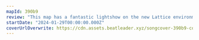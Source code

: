 ```yaml
---
mapId: 390b9
review: "This map has a fantastic lightshow on the new Lattice environment, a poodle diff and three other diffs accessible to a variety of players with great and unique usage of arcs."
startDate: "2024-01-29T00:00:00.000Z"
coverUrlOverwrite: https://cdn.assets.beatleader.xyz/songcover-390b9-cover.jpg
---
```

